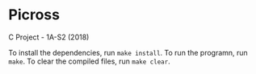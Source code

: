 # Picross
C Project - 1A-S2 (2018)

To install the dependencies, run `make install`. To run the programn, run `make`. To clear the compiled files, run `make clear`.
